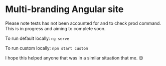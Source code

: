 # Multi-branding Angular site

Please note tests has not been accounted for and to check prod command. This is in progress and aiming to complete soon.

To run default locally:
```ng serve```

To run custom locally:
```npm start custom```

I hope this helped anyone that was in a similar situation that me. 😊
